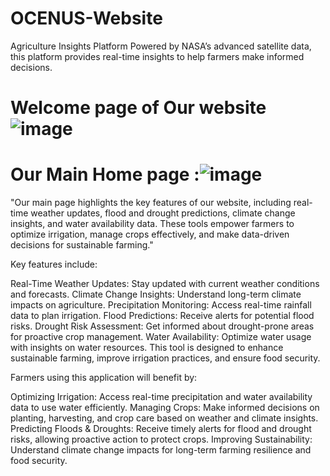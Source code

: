 # OCENUS-Website
Agriculture Insights Platform
Powered by NASA’s advanced satellite data, this platform provides real-time insights to help farmers make informed decisions. 
# Welcome page of Our website![image](https://github.com/user-attachments/assets/81d3f459-5c60-4f19-aaa0-29fc17a99cc6)
# Our Main Home page :![image](https://github.com/user-attachments/assets/3c84fd52-5c57-4f95-9c8b-4ca19c990422)

"Our main page highlights the key features of our website, including real-time weather updates, flood and drought predictions, climate change insights, and water availability data. These tools empower farmers to optimize irrigation, manage crops effectively, and make data-driven decisions for sustainable farming."

Key features include:

Real-Time Weather Updates: Stay updated with current weather conditions and forecasts.
Climate Change Insights: Understand long-term climate impacts on agriculture.
Precipitation Monitoring: Access real-time rainfall data to plan irrigation.
Flood Predictions: Receive alerts for potential flood risks.
Drought Risk Assessment: Get informed about drought-prone areas for proactive crop management.
Water Availability: Optimize water usage with insights on water resources.
This tool is designed to enhance sustainable farming, improve irrigation practices, and ensure food security. <br>

Farmers using this application will benefit by:

Optimizing Irrigation: Access real-time precipitation and water availability data to use water efficiently.
Managing Crops: Make informed decisions on planting, harvesting, and crop care based on weather and climate insights.
Predicting Floods & Droughts: Receive timely alerts for flood and drought risks, allowing proactive action to protect crops.
Improving Sustainability: Understand climate change impacts for long-term farming resilience and food security.



